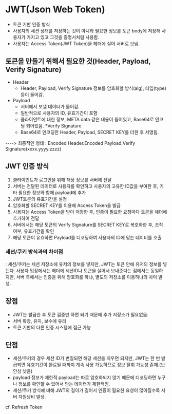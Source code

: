 # JWT(Json Web Token)
- 토큰 기반 인증 방식
- 사용자의 세션 상태를 저장하는 것이 아니라 필요한 정보를 토큰 body에 저장해 사용자가 가지고 있고
  그것을 증명서처럼 사용함.
- 사용자는 Access Token(JWT Token)을 헤더에 실어 서버로 보냄.

## 토큰을 만들기 위해서 필요한 것(Header, Payload, Verify Signature)
* Header
  * Header, Payload, Verify Signature 정보를 암호화할 방식(alg), 타입(type) 등이 들어감.
* Payload
  * 서버에서 보낼 데이터가 들어감.
  * 일반적으로 사용자의 ID, 유효기간이 포함
  * 클라이언트에 대한 정보, META data 같은 내용이 들어있고, Base64로 인코딩 되어있음.
*Verify Signature
  * Base64로 인코딩한 Header, Payload, SECRET KEY를 더한 후 서명됨.

----> 최종적인 형태
: Encoded Header.Encoded Payload.Verify Signature(xxxx.yyyy.zzzz)

## JWT 인증 방식
1. 클라이언트가 로그인을 위해 해당 정보를 서버에 전달
2. 서버는 전달된 데이터로 사용자를 확인하고 사용자의 고유한 ID값을 부여한 후, 기타 필요한 정보와 함께 payload에 추가
3. JWT토큰의 유효기간을 설정
4. 암호화할 SECRET KEY를 이용해 Access Token을 발급
5. 사용자는 Access Token을 받아 저장한 후, 인증이 필요한 요청마다 토큰을 헤더에 추가하여 전달
6. 서버에서는 해당 토큰의 Verify Signature를 SECRET KEY로 복호화한 후, 조작여부, 유효기간을 확인
7. 해당 토큰이 유효하면 Payload를 디코딩하여 사용자의 ID에 맞는 데이터를 호출

### 세션/쿠키 방식과의 차이점
: 세션/쿠키는 세션 저장소에 유저의 정보를 넣지만, JWT는 토큰 안에 유저의 정보를 넣는다.
사용자 입장에서는 헤더에 세션ID나 토큰을 실어서 보내준다는 점에서는 동일하지만, 
서버 측에서는 인증을 위해 암호화를 하냐, 별도의 저장소를 이용하냐의 차이 발생.

## 장점
- JWT는 발급한 후 토큰 검증만 하면 되기 때문에 추가 저장소가 필요없음.
- 서버 확장, 유지, 보수에 유리
- 토큰 기반의 다른 인증 시스템에 접근 가능

## 단점
- 세션/쿠키의 경우 세션 ID가 변질되면 해당 세션을 지우면 되지만, JWT는 한 번 발급되면 유효기간이 완료될 때까지 계속 사용 가능하므로
정보 탈취 가능성 존재.(보안성 낮음)
- payload 정보가 제한적 payload는 따로 암호화되지 않기 때문에 디코딩하면 누구나 정보를 확인할 수 있어서 담는 데이터가 제한적임.
- 세션/쿠키 방식에 비해 JWT의 길이가 길어서 인증이 필요한 요청이 많아질수록 서버 자원낭비 발생.

cf. Refresh Token 
